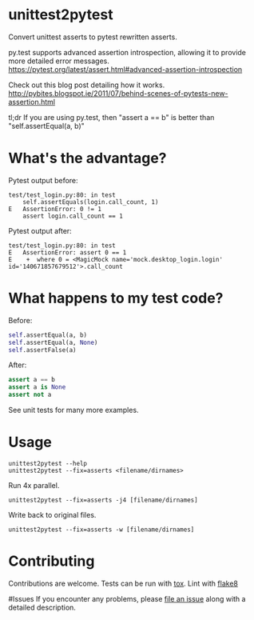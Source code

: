 # unittest2pytest

Convert unittest asserts to pytest rewritten asserts.

py.test supports advanced assertion introspection, allowing it to provide more detailed error messages.
https://pytest.org/latest/assert.html#advanced-assertion-introspection

Check out this blog post detailing how it works.
http://pybites.blogspot.ie/2011/07/behind-scenes-of-pytests-new-assertion.html

tl;dr
If you are using py.test, then "assert a == b" is better than "self.assertEqual(a, b)"

# What's the advantage?

Pytest output before:
```
test/test_login.py:80: in test
    self.assertEquals(login.call_count, 1)
E   AssertionError: 0 != 1
    assert login.call_count == 1
```
Pytest output after:
```
test/test_login.py:80: in test
E   AssertionError: assert 0 == 1
E    +  where 0 = <MagicMock name='mock.desktop_login.login' id='140671857679512'>.call_count
```

# What happens to my test code?

Before:
```python
self.assertEqual(a, b)
self.assertEqual(a, None)
self.assertFalse(a)
```
After:
```python
assert a == b
assert a is None
assert not a
```

See unit tests for many more examples.

# Usage
```
unittest2pytest --help
unittest2pytest --fix=asserts <filename/dirnames>
```
Run 4x parallel.
```
unittest2pytest --fix=asserts -j4 [filename/dirnames]
```
Write back to original files.
```
unittest2pytest --fix=asserts -w [filename/dirnames]
```

# Contributing
Contributions are welcome. Tests can be run with [tox][tox]. Lint with [flake8][flake8]

#Issues
If you encounter any problems, please [file an issue][issues] along with a detailed description.

[flake8]: https://flake8.readthedocs.org/en/latest/
[issues]: https://github.com/dropbox/unittest2pytest/issues
[tox]: https://tox.readthedocs.org/en/latest/
